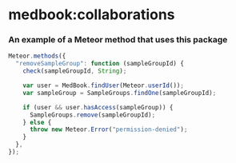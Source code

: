 # medbook:collaborations


### An example of a Meteor method that uses this package

```js
Meteor.methods({
  "removeSampleGroup": function (sampleGroupId) {
    check(sampleGroupId, String);

    var user = MedBook.findUser(Meteor.userId());
    var sampleGroup = SampleGroups.findOne(sampleGroupId);

    if (user && user.hasAccess(sampleGroup)) {
      SampleGroups.remove(sampleGroupId);
    } else {
      throw new Meteor.Error("permission-denied");
    }
  },
});
```

